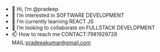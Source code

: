 - 👋 Hi, I’m @pradeep
- 👀 I’m interested in SOFTWARE DEVELOPMENT
- 🌱 I’m currently learning REACT JS
- 💞️ I’m looking to collaborate on FULLSTACK DEVELOPMENT
- 📫 How to reach me CONTACT:7981929728
    MAIL:pradeeakumar@gmail.com

<!---
pradeea/pradeea is a ✨ special ✨ repository because its `README.md` (this file) appears on your GitHub profile.
You can click the Preview link to take a look at your changes.
--->

